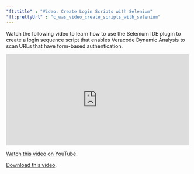 ```yaml
---
"ft:title" : "Video: Create Login Scripts with Selenium"
"ft:prettyUrl" : "c_was_video_create_scripts_with_selenium"
---
```

Watch the following video to learn how to use the Selenium IDE plugin to create a login sequence script that enables Veracode Dynamic Analysis to scan URLs that have form-based authentication.

<iframe width="500" height="250" src="https://www.youtube.com/embed/mAT_NMfEwcs" title="Create Login Scripts with Selenium" frameborder="0" allow="accelerometer; autoplay; clipboard-write; encrypted-media; gyroscope; picture-in-picture" allowfullscreen></iframe>

[Watch this video on YouTube](https://youtu.be/mAT_NMfEwcs).

[Download this video](https://d3pn0dtbjseokt.cloudfront.net/Create_Login_Scripts_With_Selenium.mp4).
